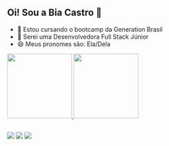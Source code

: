 ## Oi! Sou a Bia Castro 💁

- 🌱 Estou cursando o bootcamp da Generation Brasil
- 💬 Serei uma Desenvolvedora Full Stack Júnior 
- 😄 Meus pronomes são: Ela/Dela

 <div>
  <a href="https://github.com/beatrizcastroe">
  <img height="150em" src="https://github-readme-stats.vercel.app/api?username=beatrizcastroe&show_icons=true&theme=calm&include_all_commits=true&count_private=true"/>
  <img height="150em" src="https://github-readme-stats.vercel.app/api/top-langs/?username=beatrizcastroe&layout=compact&langs_count=7&theme=calm"/>
</div>

  ##
 
<div> 
  <a href="https://instagram.com/beatrizcastroe" target="_blank"><img src="https://img.shields.io/badge/-Instagram-%23E4405F?style=for-the-badge&logo=instagram&logoColor=white" target="_blank"></a>
  <a href = "mailto:biiadiiego@gmail.com"><img src="https://img.shields.io/badge/-Gmail-%23333?style=for-the-badge&logo=gmail&logoColor=white" target="_blank"></a>
  <a href="https://www.linkedin.com/in/beatriz-castro009" target="_blank"><img src="https://img.shields.io/badge/-LinkedIn-%230077B5?style=for-the-badge&logo=linkedin&logoColor=white" target="_blank"></a> 
  
